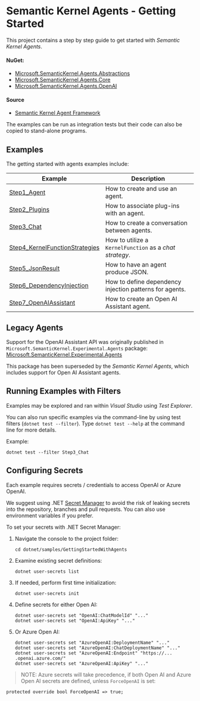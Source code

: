 # Semantic Kernel Agents - Getting Started

This project contains a step by step guide to get started with  _Semantic Kernel Agents_.


#### NuGet:
- [Microsoft.SemanticKernel.Agents.Abstractions](https://www.nuget.org/packages/Microsoft.SemanticKernel.Agents.Abstractions)
- [Microsoft.SemanticKernel.Agents.Core](https://www.nuget.org/packages/Microsoft.SemanticKernel.Agents.Core)
- [Microsoft.SemanticKernel.Agents.OpenAI](https://www.nuget.org/packages/Microsoft.SemanticKernel.Agents.OpenAI)

#### Source
- [Semantic Kernel Agent Framework](https://github.com/microsoft/semantic-kernel/tree/main/dotnet/src/Agents)

The examples can be run as integration tests but their code can also be copied to stand-alone programs.

## Examples

The getting started with agents examples include:

Example|Description
---|---
[Step1_Agent](https://github.com/microsoft/semantic-kernel/blob/main/dotnet/samples/GettingStartedWithAgents/Step1_Agent.cs)|How to create and use an agent.
[Step2_Plugins](https://github.com/microsoft/semantic-kernel/blob/main/dotnet/samples/GettingStartedWithAgents/Step2_Plugins.cs)|How to associate plug-ins with an agent.
[Step3_Chat](https://github.com/microsoft/semantic-kernel/blob/main/dotnet/samples/GettingStartedWithAgents/Step3_Chat.cs)|How to create a conversation between agents.
[Step4_KernelFunctionStrategies](https://github.com/microsoft/semantic-kernel/blob/main/dotnet/samples/Step4_KernelFunctionStrategies/Step1_Agent.cs)|How to utilize a `KernelFunction` as a _chat strategy_.
[Step5_JsonResult](https://github.com/microsoft/semantic-kernel/blob/main/dotnet/samples/GettingStartedWithAgents/Step5_JsonResult.cs)|How to have an agent produce JSON.
[Step6_DependencyInjection](https://github.com/microsoft/semantic-kernel/blob/main/dotnet/samples/GettingStartedWithAgents/Step6_DependencyInjection.cs)|How to define dependency injection patterns for agents.
[Step7_OpenAIAssistant](https://github.com/microsoft/semantic-kernel/blob/main/dotnet/samples/GettingStartedWithAgents/Step7_OpenAIAssistant.cs)|How to create an Open AI Assistant agent.

## Legacy Agents

Support for the OpenAI Assistant API was originally published in `Microsoft.SemanticKernel.Experimental.Agents` package:
[Microsoft.SemanticKernel.Experimental.Agents](https://github.com/microsoft/semantic-kernel/tree/main/dotnet/src/Experimental/Agents)

This package has been superseded by the _Semantic Kernel Agents_, which includes support for Open AI Assistant agents.


## Running Examples with Filters
Examples may be explored and ran within _Visual Studio_ using _Test Explorer_.

You can also run specific examples via the command-line by using test filters (`dotnet test --filter`). Type `dotnet test --help` at the command line for more details.

Example:

```
dotnet test --filter Step3_Chat
```

## Configuring Secrets

Each example requires secrets / credentials to access OpenAI or Azure OpenAI.

We suggest using .NET [Secret Manager](https://learn.microsoft.com/en-us/aspnet/core/security/app-secrets) to avoid the risk of leaking secrets into the repository, branches and pull requests. You can also use environment variables if you prefer.

To set your secrets with .NET Secret Manager:

1. Navigate the console to the project folder:

    ```
    cd dotnet/samples/GettingStartedWithAgents
    ```

2. Examine existing secret definitions:

    ```
    dotnet user-secrets list
    ```

2. If needed, perform first time initialization:

    ```
    dotnet user-secrets init
    ```

4. Define secrets for either Open AI:

    ```
    dotnet user-secrets set "OpenAI:ChatModelId" "..."
    dotnet user-secrets set "OpenAI:ApiKey" "..."
    ```

5. Or Azure Open AI:

    ```
    dotnet user-secrets set "AzureOpenAI:DeploymentName" "..."
    dotnet user-secrets set "AzureOpenAI:ChatDeploymentName" "..."
    dotnet user-secrets set "AzureOpenAI:Endpoint" "https://... .openai.azure.com/"
    dotnet user-secrets set "AzureOpenAI:ApiKey" "..."
    ```

> NOTE: Azure secrets will take precedence, if both Open AI and Azure Open AI secrets are defined, unless `ForceOpenAI` is set:

```
protected override bool ForceOpenAI => true;
```
